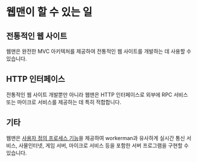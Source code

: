 # 웹맨이 할 수 있는 일

## 전통적인 웹 사이트
웹맨은 완전한 MVC 아키텍처를 제공하여 전통적인 웹 사이트를 개발하는 데 사용할 수 있습니다.

## HTTP 인터페이스
전통적인 웹 사이트 개발뿐만 아니라 웹맨은 HTTP 인터페이스로 외부에 RPC 서비스 또는 마이크로 서비스를 제공하는 데 특히 적합합니다.

## 기타
웹맨은 [사용자 정의 프로세스 기능](process.md)을 제공하여 workerman과 유사하게 실시간 통신 서비스, 사물인터넷, 게임 서버, 마이크로 서비스 등을 포함한 서버 프로그램을 구현할 수 있습니다.
